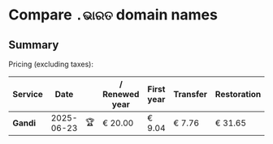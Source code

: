 # Compare `.ଭାରତ` domain names

## Summary

Pricing (excluding taxes):

| Service | Date |  | / Renewed year | First year | Transfer | Restoration |
|--|--|--|--|--|--|--|
| **Gandi** | 2025-06-23 | 🏆 | € 20.00 | € 9.04 | € 7.76 | € 31.65 |
